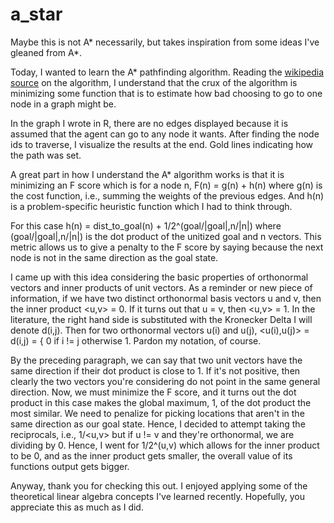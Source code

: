 # a_star
Maybe this is not A* necessarily, but takes inspiration from some ideas I've gleaned from A*.

Today, I wanted to learn the A* pathfinding algorithm. Reading the [wikipedia source](https://en.wikipedia.org/wiki/A*_search_algorithm) on the algorithm, I understand that the crux of the algorithm is minimizing some function that is to estimate how bad choosing to go to one node in a graph might be.

In the graph I wrote in R, there are no edges displayed because it is assumed that the agent can go to any node it wants. After finding the node ids to traverse, I visualize the results at the end. Gold lines indicating how the path was set.

A great part in how I understand the A* algorithm works is that it is minimizing an F score which is for a node n, F(n) = g(n) + h(n) where g(n) is the cost function, i.e., summing the weights of the previous edges. And h(n) is a problem-specific heuristic function which I had to think through.

For this case h(n) = dist_to_goal(n) + 1/2^(goal/|goal|,n/|n|) where (goal/|goal|,n/|n|) is the dot product of the unitized goal and n vectors. This metric allows us to give a penalty to the F score by saying because the next node is not in the same direction as the goal state. 

I came up with this idea considering the basic properties of orthonormal vectors and inner products of unit vectors. As a reminder or new piece of information, if we have two distinct orthonormal basis vectors u and v, then the inner product <u,v> = 0. If it turns out that u = v, then <u,v> = 1. In the literature, the right hand side is substituted with the Kronecker Delta I will denote d(i,j). Then for two orthonormal vectors u(i) and u(j), <u(i),u(j)> = d(i,j) = { 0 if i != j otherwise 1. Pardon my notation, of course.

By the preceding paragraph, we can say that two unit vectors have the same direction if their dot product is close to 1. If it's not positive, then clearly the two vectors you're considering do not point in the same general direction. Now, we must minimize the F score, and it turns out the dot product in this case makes the global maximum, 1, of the dot product the most similar. We need to penalize for picking locations that aren't in the same direction as our goal state. Hence, I decided to attempt taking the reciprocals, i.e., 1/<u,v> but if u != v and they're orthonormal, we are dividing by 0. Hence, I went for 1/2^(u,v) which allows for the inner product to be 0, and as the inner product gets smaller, the overall value of its functions output gets bigger.

Anyway, thank you for checking this out. I enjoyed applying some of the theoretical linear algebra concepts I've learned recently. Hopefully, you appreciate this as much as I did.
